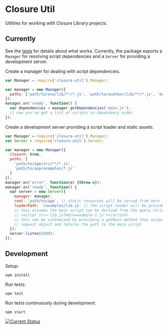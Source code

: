 # Closure Util

Utilities for working with Closure Library projects.

## Currently

See the [tests](test/spec) for details about what works.  Currently, the package exports a `Manager` for resolving script dependencies and a `Server` for providing a development server.

Create a manager for dealing with script dependencies.

```js
var Manager = require('closure-util').Manager;

var manager = new Manager({
  paths: ['path/to/one/lib/**/*.js', 'path/to/another/lib/**/*.js', 'main.js']
});
manager.on('ready', function() {
  var dependencies = manager.getDependencies('main.js');
  // now you've got a list of scripts in dependency order
});
```

Create a development server providing a script loader and static assets.

```js
var Manager = require('closure-util').Manager;
var Server = require('closure-util').Server;

var manager = new Manager({
  closure: true,
  paths: [
    'path/to/app/src/**/*.js',
    'path/to/app/examples/*.js'
  ]
});
manager.on('error', function(e) {throw e});
manager.on('ready', function() {
  var server = new Server({
    manager: manager,
    root: 'path/to/app', // static resources will be served from here
    loaderPath: '/examples/lib.js' // the script loader will be provided here
    // this assumes the main script can be derived from the query string like:
    // <script src='lib.js?main=example-1.js'></script>
    // this can be customized by providing a getMain method that accepts a
    // request object and returns the path to the main script
  });
  server.listen(3000);
});
```

## Development

Setup:

    npm install

Run tests:

    npm test

Run tests continuously during development:

    npm start

[![Current Status](https://secure.travis-ci.org/tschaub/closure-util.png?branch=master)](https://travis-ci.org/tschaub/closure-util)

